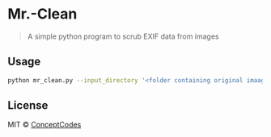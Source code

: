 # Mr.-Clean 

> A simple python program to scrub EXIF data from images


## Usage

```sh
python mr_clean.py --input_directory '<folder containing original imaages' --output_directory '<folder where you want clean images>'
```

## License

MIT © [ConceptCodes](https://conceptcodes.dev)
